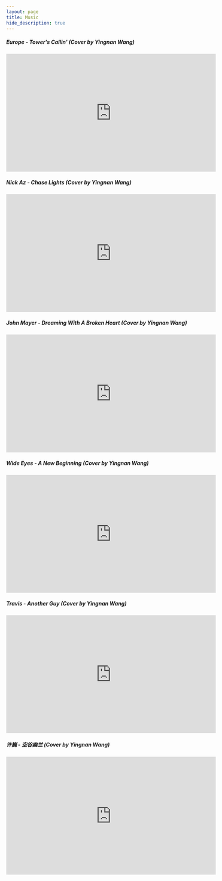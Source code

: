 ```yaml
---
layout: page
title: Music
hide_description: true
---
```


##### Europe - Tower's Callin' (Cover by Yingnan Wang)
<iframe width="560" height="315" src="https://www.youtube.com/embed/vlsRlJ7YMow" title="YouTube video player" frameborder="0" allow="accelerometer; autoplay; clipboard-write; encrypted-media; gyroscope; picture-in-picture" allowfullscreen></iframe>

##### Nick Az - Chase Lights (Cover by Yingnan Wang)
<iframe width="560" height="315" src="https://www.youtube.com/embed/J2qftMmDtIw" title="YouTube video player" frameborder="0" allow="accelerometer; autoplay; clipboard-write; encrypted-media; gyroscope; picture-in-picture" allowfullscreen></iframe>

##### John Mayer - Dreaming With A Broken Heart (Cover by Yingnan Wang)
<iframe width="560" height="315" src="https://www.youtube.com/embed/1hias8WyYJc" title="YouTube video player" frameborder="0" allow="accelerometer; autoplay; clipboard-write; encrypted-media; gyroscope; picture-in-picture" allowfullscreen></iframe>

##### Wide Eyes - A New Beginning (Cover by Yingnan Wang)
<iframe width="560" height="315" src="https://www.youtube.com/embed/rTEZbmnVejI" title="YouTube video player" frameborder="0" allow="accelerometer; autoplay; clipboard-write; encrypted-media; gyroscope; picture-in-picture" allowfullscreen></iframe>

##### Travis - Another Guy (Cover by Yingnan Wang)
<iframe width="560" height="315" src="https://www.youtube.com/embed/TijkKG31Eyc" title="YouTube video player" frameborder="0" allow="accelerometer; autoplay; clipboard-write; encrypted-media; gyroscope; picture-in-picture" allowfullscreen></iframe>

##### 许巍 - 空谷幽兰 (Cover by Yingnan Wang)
<iframe width="560" height="315" src="https://www.youtube.com/embed/72wZAVKH02Y" title="YouTube video player" frameborder="0" allow="accelerometer; autoplay; clipboard-write; encrypted-media; gyroscope; picture-in-picture" allowfullscreen></iframe>